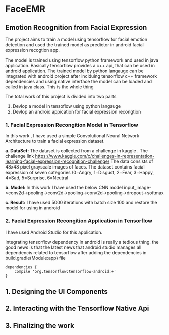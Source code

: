 # FaceEMR
## Emotion Recognition from Facial Expression 

The project aims to train a model using tensorflow for facial emotion detection and used the trained model 
as predictor in android facial expression recogtion app.

The model is trained using  tensorflow python framework and used in java application. 
Basically tensorflow provides a c++ api, that can be used in android application. The trained model by python langauge can be integrated with android project 
after inclduing tensorflow c++ framework dependencies and using native interface the model can be loaded and called in java class. This is the whole thing 

The total work of this project is divided into two parts 
1) Devlop  a model in tensoflow using python langauge 
2) Devlop an android appication for facial expression recongtion 


### 1.  Facial Expression Recongition Model in Tensorflow 

In this work , I have used a simple Convolutional Neural Network Architecture to train a facial expression dataset.

**a. DataSet:** The dataset is collected from a challenge in kaggle . 
The challenge link https://www.kaggle.com/c/challenges-in-representation-learning-facial-expression-recognition-challenge/
The data consists of 48x48 pixel grayscale images of faces. The dataset contains facial expression  of seven categories (0=Angry, 1=Disgust, 2=Fear, 3=Happy, 4=Sad, 5=Surprise, 6=Neutral

**b. Model:** 
    In this work I have used the below CNN model 
      input_image->conv2d->pooling->conv2d->pooling->conv2d->pooling->dropout->softmax

**c. Result:** I have used 5000 iterations with batch size 100 and restore the model for using in android 

### 2.  Facial Expression Recongition Application in Tensorflow

I have used Android Studio for this application. 

Integrating tensorflow dependency in android is really a tedious thing. the good news is that the latest news that android studio manages all dependencis related to tensorflow after adding the dependencies in build.gradle(Module:app) file 

```
dependencies {
    compile 'org.tensorflow:tensorflow-android:+' 
}

```
## 1. Designing the UI Components 

## 2. Interacting with the Tensorflow Native Api

## 3. Finalizing the work 




